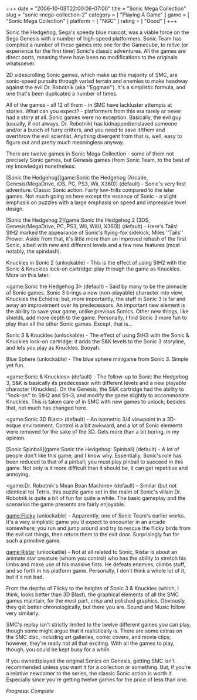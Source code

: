 +++
date = "2006-10-03T22:00:06-07:00"
title = "Sonic Mega Collection"
slug = "sonic-mega-collection-2"
category = [ "Playing A Game" ]
game = [ "Sonic Mega Collection" ]
platform = [ "NGC" ]
rating = [ "Good" ]
+++

Sonic the Hedgehog, Sega's speedy blue mascot, was a viable force on the Sega Genesis with a number of high-speed platformers. Sonic Team has compiled a number of these games into one for the Gamecube, to relive (or experience for the first time) Sonic's classic adventures. All the games are direct ports, meaning there have been no modifications to the originals whatsoever.

2D sidescrolling Sonic games, which make up the majority of SMC, are sonic-speed pursuits through varied terrain and enemies to make headway against the evil Dr. Robotnik (aka ''Eggman''). It's a simplistic formula, and one that's been duplicated a number of times.

All of the games - all 12 of them - in SMC have lackluster attempts at stories. What can you expect? - platformers from this era rarely or never had a story at all. Sonic games were no exception. Basically, the evil guy (usually, if not always, Dr. Robotnik) has kidnapped/enslaved someone and/or a bunch of furry critters, and you need to save it/them and overthrow the evil scientist. Anything divergent from that is, well, easy to figure out and pretty much meaningless anyway.

There are twelve games in Sonic Mega Collection - some of them not precisely Sonic games, but Genesis games (from Sonic Team, to the best of my knowledge) nonetheless:

[Sonic the Hedgehog](game:Sonic the Hedgehog (Arcade, Genesis/MegaDrive, iOS, PC, PS3, Wii, X360)) (default) - Sonic's very first adventure. Classic Sonic action. Fairly low-frills compared to the later games. Not much going on here except the essence of Sonic - a slight emphasis on puzzles with a large emphasis on speed and impressive level design.

[Sonic the Hedgehog 2](game:Sonic the Hedgehog 2 (3DS, Genesis/MegaDrive, PC, PS3, Wii, WiiU, X360)) (default) - Here's Tails! StH2 marked the appearance of Sonic's flying-fox sidekick, Miles ''Tails'' Prower. Aside from that, it's little more than an improved rehash of the first Sonic, albeit with new and different levels and a few new features (most notably, the spindash).

Knuckles in Sonic 2 (unlockable) - This is the effect of using StH2 with the Sonic & Knuckles lock-on cartridge: play through the game as Knuckles. More on this later.

<game:Sonic the Hedgehog 3> (default) - Said by many to be the pinnacle of Sonic games. Sonic 3 brings a new (non-playable) character into view, Knuckles the Echidna; but, more importantly, the stuff in Sonic 3 is far and away an improvement over its predecessors. An important new element is the ability to save your game, unlike previous Sonics. Other new things, like shields, add more depth to the game. Personally, I find Sonic 3 more fun to play than all the other Sonic games. Except, that is...

Sonic 3 & Knuckles (unlockable) - The effect of using StH3 with the Sonic & Knuckles lock-on cartridge: it adds the S&K levels to the Sonic 3 storyline, and lets you play as Knuckles. Booyah.

Blue Sphere (unlockable) - The blue sphere minigame from Sonic 3. Simple yet fun.

<game:Sonic & Knuckles> (default) - The follow-up to Sonic the Hedgehog 3, S&K is basically its predecessor with different levels and a new playable character (Knuckles). On the Genesis, the S&K cartridge had the ability to ''lock-on'' to StH2 and StH3, and modify the game slightly to accommodate Knuckles. This is taken care of in SMC with new games to unlock; besides that, not much has changed here.

<game:Sonic 3D Blast> (default) - An isometric 3/4 viewpoint in a 3D-esque environment. Control is a bit awkward, and a lot of Sonic elements were removed for the sake of the 3D. Gets more than a bit boring, in my opinion.

[Sonic Spinball](game:Sonic the Hedgehog: Spinball) (default) - A lot of people don't like this game, and I know why. Essentially, Sonic's role has been reduced to that of a pinball; you must play pinball to succeed in this game. Not only is it more difficult than it should be, it can get repetitive and annoying.

<game:Dr. Robotnik's Mean Bean Machine> (default) - Similar (but not identical to) Tetris, this puzzle game set in the realm of Sonic's villain Dr. Robotnik is quite a bit of fun for quite a while. The basic gameplay and the scenarios the game presents are fairly enjoyable.

<game:Flicky> (unlockable) - Apparently, one of Sonic Team's earlier works. It's a very simplistic game you'd expect to encounter in an arcade somewhere; you run and jump around and try to rescue the flicky birds from the evil cat things, then return them to the exit door. Surprisingly fun for such a primitive game.

<game:Ristar> (unlockable) - Not at all related to Sonic, Ristar is about an animate star creature (whom you control) who has the ability to stretch his limbs and make use of his massive fists. He defeats enemies, climbs stuff, and so forth in his platform game. Personally, I don't think a whole lot of it, but it's not bad.

From the depths of Flicky to the heights of Sonic 3 & Knuckles (which, I think, looks better than 3D Blast), the graphical elements of all the SMC games maintain, for the most part, crisp and polished graphics. Obviously, they get better chronologically, but there you are. Sound and Music follow very similarly.

SMC's replay isn't strictly limited to the twelve different games you can play, though some might argue that it realistically is. There are some extras on the SMC disc, including art galleries, comic covers, and movie clips; however, they're really not all that exciting. With all the games to play, though, you could be kept busy for a while.

If you owned/played the original Sonics on Genesis, getting SMC isn't recommended unless you want it for a collection or something. But, if you're a relative newcomer to the series, the classic Sonic action is worth it. Especially since you're getting twelve games for the price of less than one.

<i>Progress: Complete</i>
